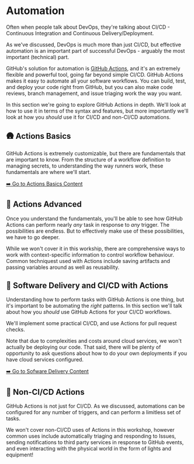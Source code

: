 # Automation

Often when people talk about DevOps, they're talking about CI/CD - Continuous Integration and Continuous Delivery/Deployment.

As we've discussed, DevOps is much more than just CI/CD, but effective automation is an important part of successful DevOps - arguably the most important (technical) part.

GitHub's solution for automation is [GitHub Actions](https://github.com/features/actions), and it's an extremely flexible and powerful tool, going far beyond simple CI/CD. GitHub Actions makes it easy to automate all your software workflows. You can build, test, and deploy your code right from GitHub, but you can also make code reviews, branch management, and issue triaging work the way you want.

In this section we're going to explore GitHub Actions in depth. We'll look at how to use it in terms of the syntax and features, but more importantly we'll look at how you _should_ use it for CI/CD and non-CI/CD automations.

## 🛖 Actions Basics
GitHub Actions is extremely customizable, but there are fundamentals that are important to know. From the structure of a workflow definition to managing secrets, to understanding the way runners work, these fundamentals are where we'll start.

[➡️ Go to Actions Basics Content](5.1-Actions-Basics/)

## 🏢 Actions Advanced
Once you understand the fundamentals, you'll be able to see how GitHub Actions can perform nearly _any_ task in response to _any_ trigger. The possibilities are endless. But to effectively make use of these possibilities, we have to go deeper.

While we won't cover it in this workship, there are comprehensive ways to work with context-specific information to control workflow behaviour. Common techniquest used with Actions include saving artifacts and passing variables around as well as reusability.

## 🚀 Software Delivery and CI/CD with Actions
Understanding how to perform tasks with GitHub Actions is one thing, but it's important to be automating the _right_ patterns. In this section we'll talk about how you _should_ use GitHub Actions for your CI/CD workflows.

We'll implement some practical CI/CD, and use Actions for pull request checks.

Note that due to complexities and costs around cloud services, we won't actually be deploying our code. That said, there will be plenty of opportunity to ask questions about how to do your own deployments if you have cloud services configured.

[➡️ Go to Sofware Delivery Content](4.2-Software-Delivery-CICD/)

## 🎪 Non-CI/CD Actions
GitHub Actions is not just for CI/CD. As we discussed, automations can be configured for any number of triggers, and can perform a limitless set of tasks.

We won't cover non-CI/CD uses of Actions in this workshop, however common uses include automatically triaging and responding to Issues, sending notifications to third party services in response to GitHub events, and even interacting with the physical world in the form of lights and equipment!